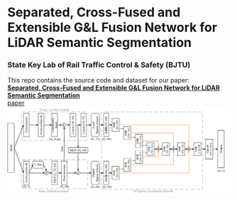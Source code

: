 # Separated, Cross-Fused and Extensible G&L Fusion Network for LiDAR Semantic Segmentation
### State Key Lab of Rail Traffic Control & Safety (BJTU)
This repo contains the source code and dataset for our paper:
<br>
[**Separated, Cross-Fused and Extensible G&L Fusion Network for LiDAR Semantic Segmentation**](https://github.com/mapping520/SAMe3d/)
<br>
[paper](https://github.com/mapping520/SAMe3d/)
![SAMe3d](/Figs/Backbone_work.Png)

